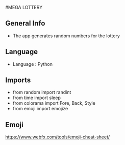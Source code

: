 #MEGA LOTTERY

## General Info

- The app generates random numbers for the lottery

## Language

- Language : Python

## Imports

- from random import randint
- from time import sleep
- from colorama import Fore, Back, Style
- from emoji import emojize

## Emoji

https://www.webfx.com/tools/emoji-cheat-sheet/

